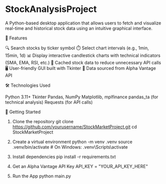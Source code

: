 # StockAnalysisProject
 
A Python-based desktop application that allows users to fetch and visualize real-time and historical stock data using an intuitive graphical interface.

🧠 Features

🔍 Search stocks by ticker symbol
⏱️ Select chart intervals (e.g., 1min, 15min, 1d)
📊 Display interactive candlestick charts with technical indicators (SMA, EMA, RSI, etc.)
📁 Cached stock data to reduce unnecessary API calls
🖥️ User-friendly GUI built with Tkinter
🔌 Data sourced from Alpha Vantage API

🛠️ Technologies Used

Python 3.11+
Tkinter
Pandas, NumPy
Matplotlib, mplfinance
pandas_ta (for technical analysis)
Requests (for API calls)

🚀 Getting Started

1. Clone the repository
   git clone https://github.com/yourusername/StockMarketProject.git
   cd StockMarketProject

2. Create a virtual environment
   python -m venv .venv
   source .venv/bin/activate   # On Windows: .venv\Scripts\activate

4. Install dependencies
   pip install -r requirements.txt

5. Get an Alpha Vantage API Key
   API_KEY = "YOUR_API_KEY_HERE"
   
7. Run the App
   python main.py

   

